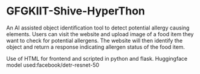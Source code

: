 # GFGKIIT-Shive-HyperThon
An AI assisted object identification tool to detect potential allergy causing elements.
Users can visit the website and upload image of a food item they want to check for potential allergens. The website will then identify the object and return a response indicating allergen status of the food item.

Use of HTML for frontend and scripted in python and flask.
Huggingface model used:facebook/detr-resnet-50
